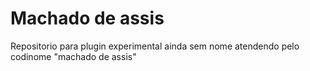 # Machado de assis
Repositorio para plugin experimental ainda sem nome atendendo pelo codinome "machado de assis"

